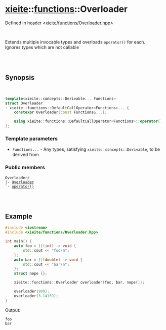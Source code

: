 # [xieite](../../README.md)::[functions](../functions.md)::Overloader
Defined in header [<xieite/functions/Overloader.hpp>](../../include/xieite/functions/Overloader.hpp)

<br/>

Extends multiple invocable types and overloads `operator()` for each. Ignores types which are not callable

<br/><br/>

## Synopsis

<br/>

```cpp
template<xieite::concepts::Derivable... Functions>
struct Overloader
: xieite::functions::DefaultCallOperator<Functions>... {
	constexpr Overloader(const Functions&...);

	using xieite::functions::DefaultCallOperator<Functions>::operator()...;
};
```
### Template parameters
- `Functions...` - Any types, satisfying `xieite::concepts::Derivable`, to be derived from
### Public members
<pre><code>Overloader/
|- <a href="./Overloader/constructor.md">Overloader</a>
`- <a href="./Overloader/operatorCall.md">operator()</a>
</code></pre>

<br/><br/>

## Example
```cpp
#include <iostream>
#include <xieite/functions/Overloader.hpp>

int main() {
	auto foo = [](int) -> void {
		std::cout << "foo\n";
	};
	auto bar = [](double) -> void {
		std::cout << "bar\n";
	};
	struct nope {};

	xieite::functions::Overloader overloader(foo, bar, nope());

	overloader(999);
	overloader(3.14159);
}
```
Output:
```
foo
bar
```
